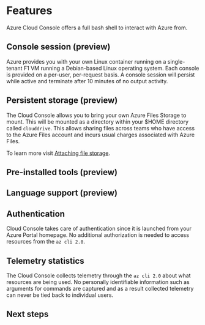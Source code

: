 # Features
Azure Cloud Console offers a full bash shell to interact with Azure from.

## Console session (preview)
Azure provides you with your own Linux container running on a single-tenant F1 VM running a Debian-based Linux operating system.
Each console is provided on a per-user, per-request basis. A console session will persist while active and terminate after 10 minutes of 
no output activity.

## Persistent storage (preview)
The Cloud Console allows you to bring your own Azure Files Storage to mount. This will be mounted as a directory within your $HOME directory called `clouddrive`.
This allows sharing files across teams who have access to the Azure Files account and incurs usual charges associated with Azure Files.

To learn more visit [Attaching file storage](../How-to/acc-persisting-storage).

## Pre-installed tools (preview)

## Language support (preview)

## Authentication
Cloud Console takes care of authentication since it is launched from your Azure Portal homepage. No additional authorization is needed to access resources from the `az cli 2.0`.

## Telemetry statistics
The Cloud Console collects telemetry through the `az cli 2.0` about what resources are being used. No personally identifiable information such as arguments for commands are captured and as a result collected telemetry can never be tied back to individual users.

## Next steps